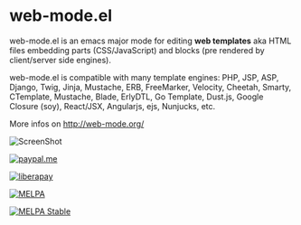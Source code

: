 web-mode.el
=========

web-mode.el is an emacs major mode for editing **web templates** aka HTML files embedding parts (CSS/JavaScript) and blocks (pre rendered by client/server side engines).

web-mode.el is compatible with many template engines: PHP, JSP, ASP, Django, Twig, Jinja, Mustache, ERB, FreeMarker, Velocity, Cheetah, Smarty, CTemplate, Mustache, Blade, ErlyDTL, Go Template, Dust.js, Google Closure (soy), React/JSX, Angularjs, ejs, Nunjucks, etc.

More infos on http://web-mode.org/

![ScreenShot](http://web-mode.org/web-mode.png?v=5)

[![paypal.me](http://web-mode.org/images/PayPal.svg)](https://www.paypal.me/fxbois)

[![liberapay](https://liberapay.com/assets/widgets/donate.svg)](https://liberapay.com/fxbois/donate)

[![MELPA](http://melpa.org/packages/web-mode-badge.svg)](http://melpa.org/#/web-mode)

[![MELPA Stable](http://stable.melpa.org/packages/web-mode-badge.svg)](http://stable.melpa.org/#/web-mode)

